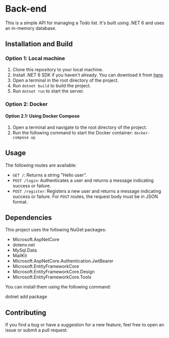 ﻿# Back-end

This is a simple API for managing a Todo list. It's built using .NET 6 and uses an in-memory database.

## Installation and Build

### Option 1: Local machine

1. Clone this repository to your local machine.
2. Install .NET 6 SDK if you haven't already. You can download it from [here](https://dotnet.microsoft.com/download/dotnet/6.0).
3. Open a terminal in the root directory of the project.
4. Run `dotnet build` to build the project.
5. Run `dotnet run` to start the server.

### Option 2: Docker

#### Option 2.1: Using Docker Compose

1. Open a terminal and navigate to the root directory of the project.
2. Run the following command to start the Docker container: `docker-compose up`

## Usage

The following routes are available:

- `GET /`: Returns a string "Hello user".
- `POST /login`: Authenticates a user and returns a message indicating success or failure.
- `POST /register`: Registers a new user and returns a message indicating success or failure.
  For `POST` routes, the request body must be in JSON format.

## Dependencies

This project uses the following NuGet packages:

- Microsoft.AspNetCore
- dotenv.net
- MySql.Data
- MailKit
- Microsoft.AspNetCore.Authentication.JwtBearer
- Microsoft.EntityFrameworkCore
- Microsoft.EntityFrameworkCore.Design
- Microsoft.EntityFrameworkCore.Tools

You can install them using the following command:

dotnet add package <package-name>

## Contributing

If you find a bug or have a suggestion for a new feature, feel free to open an issue or submit a pull request.
